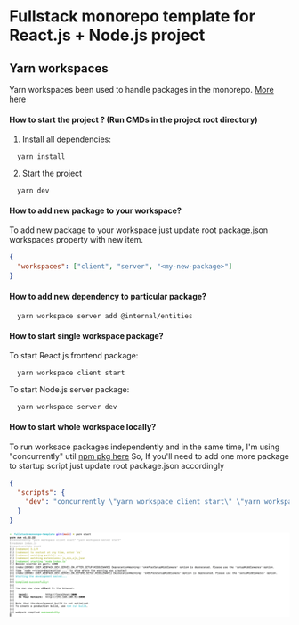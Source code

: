 # Fullstack monorepo template for React.js + Node.js project

## Yarn workspaces

Yarn workspaces been used to handle packages in the monorepo.
[More here](https://yarnpkg.com/features/workspaces)

#### How to start the project ? (Run CMDs in the project root directory)

1. Install all dependencies:

```shell
  yarn install
```

2. Start the project

```shell
  yarn dev
```

#### How to add new package to your workspace?

To add new package to your workspace just update root package.json workspaces property with new item.

```json
{
  "workspaces": ["client", "server", "<my-new-package>"]
}
```

#### How to add new dependency to particular package?

```shell
  yarn workspace server add @internal/entities
```

#### How to start single workspace package?

To start React.js frontend package:

```shell
  yarn workspace client start
```

To start Node.js server package:

```shell
  yarn workspace server dev
```

#### How to start whole workspace locally?

To run worksace packages independently and in the same time, I'm using "concurrently" util
[npm pkg here](https://www.npmjs.com/package/concurrently)
So, If you'll need to add one more package to startup script just update root package.json accordingly

```json
{
  "scripts": {
    "dev": "concurrently \"yarn workspace client start\" \"yarn workspace server start\""
  }
}
```

![img.png](docs/img.png)

